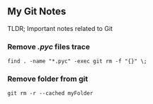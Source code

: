 ## My Git Notes

TLDR; Important notes related to Git

### Remove *.pyc* files trace
  ```
  find . -name "*.pyc" -exec git rm -f "{}" \;
  ```
### Remove folder from git
  ```
  git rm -r --cached myFolder
  ```
